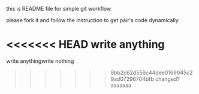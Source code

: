 this is README file for simple git workflow

please fork it and follow the instruction to get pair's code dynamically

<<<<<<< HEAD
write anything
=======
write anythingwrite nothing
>>>>>>> 9bb2c62d556c44dee0169045c29ad07296704bfb
changed?
aaaaaaa